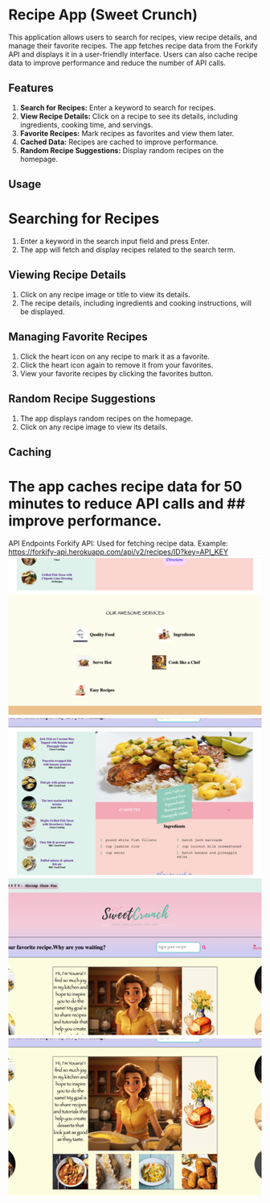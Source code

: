 # Recipe App (Sweet Crunch)

This application allows users to search for recipes, view recipe details, and manage their favorite recipes. The app fetches recipe data from the Forkify API and displays it in a user-friendly interface. Users can also cache recipe data to improve performance and reduce the number of API calls.

## Features

1. **Search for Recipes:** Enter a keyword to search for recipes.
2. **View Recipe Details:** Click on a recipe to see its details, including ingredients, cooking time, and servings.
3. **Favorite Recipes:** Mark recipes as favorites and view them later.
4. **Cached Data:** Recipes are cached to improve performance.
5. **Random Recipe Suggestions:** Display random recipes on the homepage.

## Usage
# Searching for Recipes
1. Enter a keyword in the search input field and press Enter.
2. The app will fetch and display recipes related to the search term.
## Viewing Recipe Details
1. Click on any recipe image or title to view its details.
2. The recipe details, including ingredients and cooking instructions, will be displayed.
## Managing Favorite Recipes
1. Click the heart icon on any recipe to mark it as a favorite.
2. Click the heart icon again to remove it from your favorites.
3. View your favorite recipes by clicking the favorites button.
## Random Recipe Suggestions
1. The app displays random recipes on the homepage.
2. Click on any recipe image to view its details.
## Caching
 # The app caches recipe data for 50 minutes to reduce API calls and ## improve performance.
 API Endpoints
Forkify API: Used for fetching recipe data.
Example: https://forkify-api.herokuapp.com/api/v2/recipes/ID?key=API_KEY
![App Screenshot](/public/images/‏لقطة%20الشاشة%20٢٠٢٤-٠٦-٢٤%20في%20٢٣.١٠.٠٧.png)
![App Screenshot](/public/images/‏لقطة%20الشاشة%20٢٠٢٤-٠٦-٢٤%20في%20٢٣.٠٩.٥٨.png)
![App Screenshot](/public/images/‏لقطة%20الشاشة%20٢٠٢٤-٠٦-٢٤%20في%20٢٣.٠٩.٥٠.png)
![App Screenshot](/public/images/‏لقطة%20الشاشة%20٢٠٢٤-٠٦-٢٤%20في%20٢٣.٠٩.٣٥.png)
